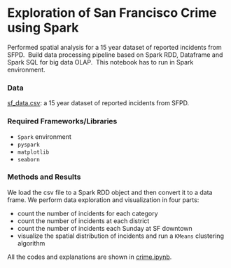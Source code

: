 # Exploration of San Francisco Crime using Spark

Performed spatial analysis for a 15 year dataset of reported incidents from SFPD. 
Build data processing pipeline based on Spark RDD, Dataframe and Spark SQL for big data OLAP. 
This notebook has to run in Spark environment.


### Data
[sf_data.csv](https://data.sfgov.org/Public-Safety/sf-data/skgt-fej3/data): a 15 year dataset of reported incidents from SFPD. 

### Required Frameworks/Libraries
- ``Spark`` environment 
- ``pyspark``
- ``matplotlib``
-  ``seaborn``

### Methods and Results
We load the csv file to a Spark RDD object and then convert it to a data frame. We perform data exploration and visualization in four parts:     
- count the number of incidents for each category
- count the number of incidents at each district
- count the number of incidents each Sunday at SF downtown
- visualize the spatial distribution of incidents and run a ``KMeans`` clustering algorithm

All the codes and explanations are shown in [crime.ipynb](crime.ipynb).
